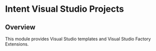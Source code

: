 # Intent Visual Studio Projects

## Overview

This module provides Visual Studio templates and Visual Studio Factory Extensions.